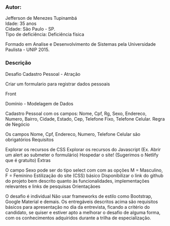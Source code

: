 <h3>Autor:</h3>
Jefferson de Menezes Tupinambá<br>
Idade: 35 anos<br>
Cidade: São Paulo - SP.<br>
Tipo de deficiência: Deficiência física<br>

Formado em Analise e Desenvolvimento de Sistemas pela Universidade Paulista - UNIP 2015.

<h3>Descrição</h3>
Desafio Cadastro Pessoal - Atração

Criar um formulario para registrar dados pessoais

Front

Domínio - Modelagem de Dados

 Cadastro Pessoal com os campos: Nome, Cpf, Rg, Sexo, Endereco, Numero, Bairro, Cidade, Estado, Cep, Telefone Fixo, Telefone Celular.
Regra de Negócio

Os campos Nome, Cpf, Endereco, Numero, Telefone Celular são obrigatórios
Requisitos

Explorar os recursos de CSS
Explorar os recursos do Javascript (Ex. Abrir um alert ao submeter o formulário)
Hospedar o site! (Sugerimos o Netlify que é gratuito)
Extras

O campo Sexo pode ser do tipo select com com as opções M = Masculino, F = Feminino
Estilização do site (CSS) básico
Disponibilizar o link do github do projeto bem descrito quanto às funcionalidades, implementações relevantes e links de pesquisas
Orientaçãoes

O desafio é individual
Não usar frameworks de estilo como Bootstrap, Google Material e demais.
Os entregáveis descritos acima são requisitos básicos para apresentação no dia da entrevista, ficando a critério do candidato, se quiser e estiver apto a melhorar o desafio de alguma forma, com os conhecimentos adquiridos durante a trilha de especialização.
